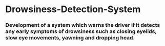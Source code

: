 # Drowsiness-Detection-System
### Development of a system which warns the driver if it detects any early symptoms of drowsiness such as closing eyelids, slow eye movements, yawning and dropping head.
